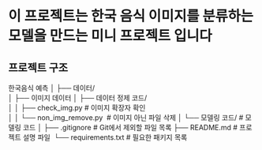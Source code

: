 # 이 프로젝트는 한국 음식 이미지를 분류하는 모델을 만드는 미니 프로젝트 입니다

## 프로젝트 구조

한국음식 예측
│ ├── 데이터/                     
│   ├── 이미지 데이터 
│   ├── 데이터 정제 코드/          
│   │   ├── check_img.py       # 이미지 확장자 확인   
│   │   └── non_img_remove.py   # 이미지 아닌 파일 삭제
│   └── 모델링 코드/             # 모델링 코드
│ ├── .gitignore            # Git에서 제외할 파일 목록
├── README.md              # 프로젝트 설명 파일 
└── requirements.txt       # 필요한 패키지 목록

